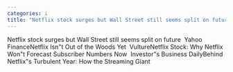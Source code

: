 ```yaml
---
categories: i
title: "Netflix stock surges but Wall Street still seems split on future  Yahoo Finance"
---
```

Netflix stock surges but Wall Street still seems split on future&nbsp;&nbsp;Yahoo FinanceNetflix Isn"t Out of the Woods Yet&nbsp;&nbsp;VultureNetflix Stock: Why Netflix Won"t Forecast Subscriber Numbers Now&nbsp;&nbsp;Investor"s Business DailyBehind Netflix"s Turbulent Year: How the Streaming Giant 